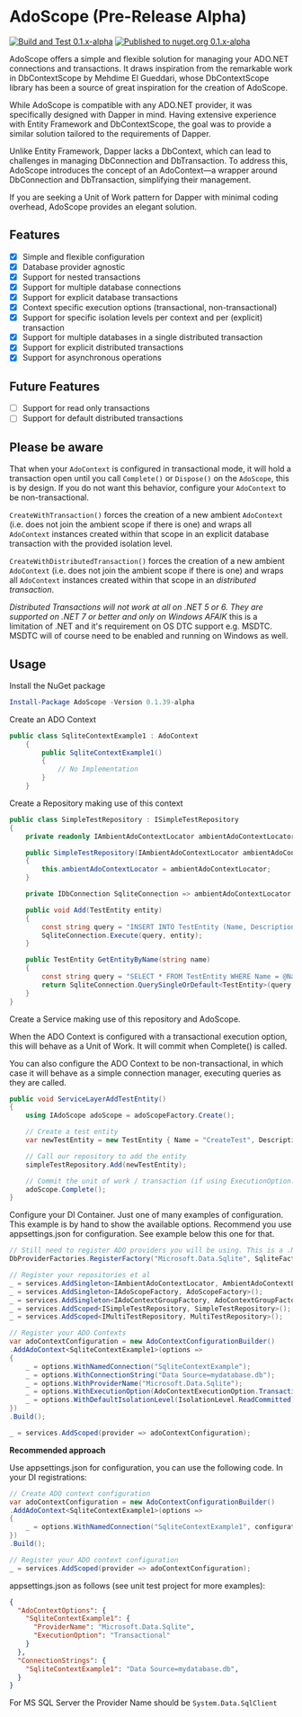 ﻿# AdoScope (Pre-Release Alpha)

[![Build and Test 0.1.x-alpha](https://github.com/gentoorax/Promethix.Framework.Ado/actions/workflows/adoscope-nuget-build.yaml/badge.svg)](https://github.com/gentoorax/Promethix.Framework.Ado/actions/workflows/adoscope-nuget-build.yaml)
[![Published to nuget.org 0.1.x-alpha](https://github.com/gentoorax/Promethix.Framework.Ado/actions/workflows/adoscope-nuget-publish.yaml/badge.svg)](https://github.com/gentoorax/Promethix.Framework.Ado/actions/workflows/adoscope-nuget-publish.yaml)

AdoScope offers a simple and flexible solution for managing your ADO.NET connections and transactions. It draws inspiration
from the remarkable work in DbContextScope by Mehdime El Gueddari, whose DbContextScope library has been a source of
great inspiration for the creation of AdoScope.

While AdoScope is compatible with any ADO.NET provider, it was specifically designed with Dapper in mind. Having extensive
experience with Entity Framework and DbContextScope, the goal was to provide a similar solution tailored to the requirements
of Dapper.

Unlike Entity Framework, Dapper lacks a DbContext, which can lead to challenges in managing DbConnection and DbTransaction.
To address this, AdoScope introduces the concept of an AdoContext—a wrapper around DbConnection and DbTransaction, simplifying their management.

If you are seeking a Unit of Work pattern for Dapper with minimal coding overhead, AdoScope provides an elegant solution.

## Features

- [x] Simple and flexible configuration
- [x] Database provider agnostic
- [x] Support for nested transactions
- [x] Support for multiple database connections
- [x] Support for explicit database transactions
- [x] Context specific execution options (transactional, non-transactional)
- [x] Support for specific isolation levels per context and per (explicit) transaction
- [x] Support for multiple databases in a single distributed transaction
- [x] Support for explicit distributed transactions
- [x] Support for asynchronous operations

## Future Features

- [ ] Support for read only transactions
- [ ] Support for default distributed transactions

## Please be aware

That when your `AdoContext` is configured in transactional mode, it will hold a transaction open until you call
`Complete()` or `Dispose()` on the `AdoScope`, this is by design. If you do not want this behavior, configure your `AdoContext` to be non-transactional.

`CreateWithTransaction()` forces the creation of a new ambient `AdoContext` (i.e. does not join the ambient scope if there is one) and wraps all
`AdoContext` instances created within that scope in an explicit database transaction with the provided isolation level.

`CreateWithDistributedTransaction()` forces the creation of a new ambient `AdoContext` (i.e. does not join the ambient scope if there is one) and wraps all
`AdoContext` instances created within that scope in an *distributed transaction*.

*Distributed Transactions will not work at all on .NET 5 or 6. They are supported on .NET 7 or better and only on Windows AFAIK* this is a limitation of
.NET and it's requirement on OS DTC support e.g. MSDTC. MSDTC will of course need to be enabled and running on Windows as well.

## Usage

Install the NuGet package
```powershell
Install-Package AdoScope -Version 0.1.39-alpha
```

Create an ADO Context
```csharp
public class SqliteContextExample1 : AdoContext
    {
        public SqliteContextExample1()
        {
            // No Implementation
        }
    }
```

Create a Repository making use of this context
```csharp
public class SimpleTestRepository : ISimpleTestRepository
{
    private readonly IAmbientAdoContextLocator ambientAdoContextLocator;

    public SimpleTestRepository(IAmbientAdoContextLocator ambientAdoContextLocator)
    {
        this.ambientAdoContextLocator = ambientAdoContextLocator;
    }

    private IDbConnection SqliteConnection => ambientAdoContextLocator.GetContext<SqliteContextExample1>().Connection;

    public void Add(TestEntity entity)
    {
        const string query = "INSERT INTO TestEntity (Name, Description, Quantity) VALUES (@Name, @Description, @Quantity)";
        SqliteConnection.Execute(query, entity);
    }

    public TestEntity GetEntityByName(string name)
    {
        const string query = "SELECT * FROM TestEntity WHERE Name = @Name";
        return SqliteConnection.QuerySingleOrDefault<TestEntity>(query, new { Name = name });
    }
}
```

Create a Service making use of this repository and AdoScope.

When the ADO Context is configured with a transactional execution option, this will behave as a Unit of Work. It will commit when Complete() is called.

You can also configure the ADO Context to be non-transactional, in which case it will behave as a simple connection manager, executing queries as they are called.
```csharp
public void ServiceLayerAddTestEntity()
{
    using IAdoScope adoScope = adoScopeFactory.Create();

    // Create a test entity
    var newTestEntity = new TestEntity { Name = "CreateTest", Description = "Test Description", Quantity = 1 };

    // Call our repository to add the entity
    simpleTestRepository.Add(newTestEntity);

    // Commit the unit of work / transaction (if using ExecutionOption.Transactional)
    adoScope.Complete();
}
```

Configure your DI Container. Just one of many examples of configuration. This example is
by hand to show the available options. Recommend you use appsettings.json for configuration. 
See example below this one for that.
```csharp
// Still need to register ADO providers you will be using. This is a .NET ADO requirement.
DbProviderFactories.RegisterFactory("Microsoft.Data.Sqlite", SqliteFactory.Instance);

// Register your repositories et al
_ = services.AddSingleton<IAmbientAdoContextLocator, AmbientAdoContextLocator>();
_ = services.AddSingleton<IAdoScopeFactory, AdoScopeFactory>();
_ = services.AddSingleton<IAdoContextGroupFactory, AdoContextGroupFactory>();
_ = services.AddScoped<ISimpleTestRepository, SimpleTestRepository>();
_ = services.AddScoped<IMultiTestRepository, MultiTestRepository>();

// Register your ADO Contexts
var adoContextConfiguration = new AdoContextConfigurationBuilder()
.AddAdoContext<SqliteContextExample1>(options =>
{
    _ = options.WithNamedConnection("SqliteContextExample");
    _ = options.WithConnectionString("Data Source=mydatabase.db");
    _ = options.WithProviderName("Microsoft.Data.Sqlite");
    _ = options.WithExecutionOption(AdoContextExecutionOption.Transactional);
    _ = options.WithDefaultIsolationLevel(IsolationLevel.ReadCommitted);
})
.Build();

_ = services.AddScoped(provider => adoContextConfiguration);  
```

**Recommended approach**

Use appsettings.json for configuration, you can use the following code.
In your DI registrations:
```csharp
// Create ADO context configuration
var adoContextConfiguration = new AdoContextConfigurationBuilder()
.AddAdoContext<SqliteContextExample1>(options =>
{
    _ = options.WithNamedConnection("SqliteContextExample1", configuration);
})
.Build();

// Register your ADO context configuration
_ = services.AddScoped(provider => adoContextConfiguration);  
```

appsettings.json as follows (see unit test project for more examples):
```json
{
  "AdoContextOptions": {
    "SqliteContextExample1": {
      "ProviderName": "Microsoft.Data.Sqlite",
      "ExecutionOption": "Transactional"
    }
  },
  "ConnectionStrings": {
    "SqliteContextExample1": "Data Source=mydatabase.db",
  }
}
```

For MS SQL Server the Provider Name should be `System.Data.SqlClient`